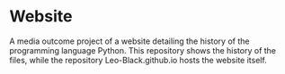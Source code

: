 # Website

A media outcome project of a website detailing the history of the programming language Python. This repository shows the history of the files, while the repository Leo-Black.github.io hosts the website itself.
